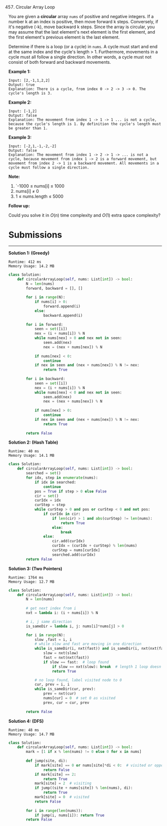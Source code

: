 457. Circular Array Loop

You are given a **circular** array `nums` of positive and negative integers. If a number k at an index is positive, then move forward k steps. Conversely, if it's negative (-k), move backward k steps. Since the array is circular, you may assume that the last element's next element is the first element, and the first element's previous element is the last element.

Determine if there is a loop (or a cycle) in `nums`. A cycle must start and end at the same index and the cycle's length > 1. Furthermore, movements in a cycle must all follow a single direction. In other words, a cycle must not consist of both forward and backward movements.

**Example 1:**
```
Input: [2,-1,1,2,2]
Output: true
Explanation: There is a cycle, from index 0 -> 2 -> 3 -> 0. The cycle's length is 3.
```
**Example 2:**
```
Input: [-1,2]
Output: false
Explanation: The movement from index 1 -> 1 -> 1 ... is not a cycle, because the cycle's length is 1. By definition the cycle's length must be greater than 1.
```
**Example 3:**
```
Input: [-2,1,-1,-2,-2]
Output: false
Explanation: The movement from index 1 -> 2 -> 1 -> ... is not a cycle, because movement from index 1 -> 2 is a forward movement, but movement from index 2 -> 1 is a backward movement. All movements in a cycle must follow a single direction.
``` 

**Note:**

1. `-1000 ≤ nums[i] ≤ 1000
1. nums[i] ≠ 0
1. 1 ≤ nums.length ≤ 5000
 

**Follow up:**

Could you solve it in $O(n)$ time complexity and $O(1)$ extra space complexity?

# Submissions
---
**Solution 1: (Greedy)**
```
Runtime: 412 ms
Memory Usage: 14.2 MB
```
```python
class Solution:
    def circularArrayLoop(self, nums: List[int]) -> bool:
        N = len(nums)
        forward, backward = [], []
        
        for i in range(N):
            if nums[i] > 0:
                forward.append(i)
            else:
                backward.append(i)
                
        for i in forward:
            seen = set([i])
            nex = (i + nums[i]) % N
            while nums[nex] > 0 and nex not in seen:    
                seen.add(nex)
                nex = (nex + nums[nex]) % N
            
            if nums[nex] < 0:
                continue
            if nex in seen and (nex + nums[nex]) % N != nex:
                return True
            
        for i in backward:
            seen = set([i])
            nex = (i + nums[i]) % N
            while nums[nex] < 0 and nex not in seen:    
                seen.add(nex)
                nex = (nex + nums[nex]) % N
            
            if nums[nex] > 0:
                continue
            if nex in seen and (nex + nums[nex]) % N != nex:
                return True
            
        return False
```

**Solution 2: (Hash Table)**
```
Runtime: 40 ms
Memory Usage: 14.1 MB
```
```python
class Solution:
    def circularArrayLoop(self, nums: List[int]) -> bool:
        searched = set()
        for idx, step in enumerate(nums):
            if idx in searched:
                continue
            pos = True if step > 0 else False
            cir = set()
            curIdx = idx
            curStep = step
            while curStep > 0 and pos or curStep < 0 and not pos:
                if curIdx in cir:
                    if len(cir) > 1 and abs(curStep) != len(nums):
                        return True
                    else:
                        break
                else:
                    cir.add(curIdx)
                    curIdx = (curIdx + curStep) % len(nums) 
                    curStep = nums[curIdx]
                    searched.add(curIdx)
        return False
```

**Solution 3: (Two Pointers)**
```
Runtime: 1764 ms
Memory Usage: 12.7 MB
```
```python
class Solution:
    def circularArrayLoop(self, nums: List[int]) -> bool:
        N = len(nums)    
    
        # get next index from i
        nxt = lambda i: (i + nums[i]) % N

        # i, j same direction
        is_sameDir = lambda i, j: nums[i]*nums[j] > 0

        for i in range(N):
            slow ,fast = i, i
            # while slow and fast are moving in one direction
            while is_sameDir(i, nxt(fast)) and is_sameDir(i, nxt(nxt(fast))):
                slow = nxt(slow)
                fast = nxt(nxt(fast))
                if slow == fast:  # loop found
                    if slow == nxt(slow): break  # length 1 loop doesn't count
                    return True

            # no loop found, label visited node to 0
            cur, prev = i, i
            while is_sameDir(cur, prev):
                prev = nxt(cur)
                nums[cur] = 0  # set 0 as visited
                prev, cur = cur, prev
              
        return False
```

**Solution 4: (DFS)**
```
Runtime: 48 ms
Memory Usage: 14.7 MB
```
```python
class Solution:
    def circularArrayLoop(self, nums: List[int]) -> bool:
        mark = [1 if x % len(nums) != 0 else 0 for x in nums]
        
        def jump(site, di):
            if mark[site] == 0 or nums[site]*di < 0:  # visited or opposite direction
                return False
            if mark[site] == 2:  
                return True
            mark[site] = 2  # visiting
            if jump((site + nums[site]) % len(nums), di):
                return True
            mark[site] = 0  # visited
            return False
            
        for i in range(len(nums)):
            if jump(i, nums[i]): return True
        return False
```